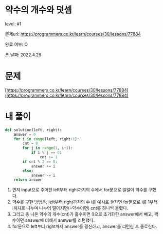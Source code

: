 # 약수의 개수와 덧셈

level: #1

문제url: https://programmers.co.kr/learn/courses/30/lessons/77884

완료 여부: O

푼 날짜: 2022.4.26

# 문제

[https://programmers.co.kr/learn/courses/30/lessons/77884](https://programmers.co.kr/learn/courses/30/lessons/77884)

# 내 풀이

```python
def solution(left, right):
    answer = 0
    for i in range(left, right+1):
        cnt = 0
        for j in range(1, i+1):
            if i % j == 0:
                cnt += 1
        if cnt % 2 == 0:
            answer += i  
        else:
            answer -= i
    return answer
```

1. 먼저 input으로 주어진 left부터 right까지의 수에서 for문으로 일일이 약수를 구했다.
2. 약수를 구한 방법은, left부터 right까지의 수 i를 예시로 들자면 for문으로 i를 1부터 i까지로 나누며 나누어 떨어지면(=약수이면) cnt를 하나씩 올렸다.
3. 그리고 총 나온 약수의 개수(cnt)가 홀수이면 0으로 초기화한 answer에서 빼고, 짝수이면 answer에 더해서 answer를 리턴했다.
4. for문으로 left부터 right까지 answer를 갱신하고, answer를 리턴한 후 종료한다.
